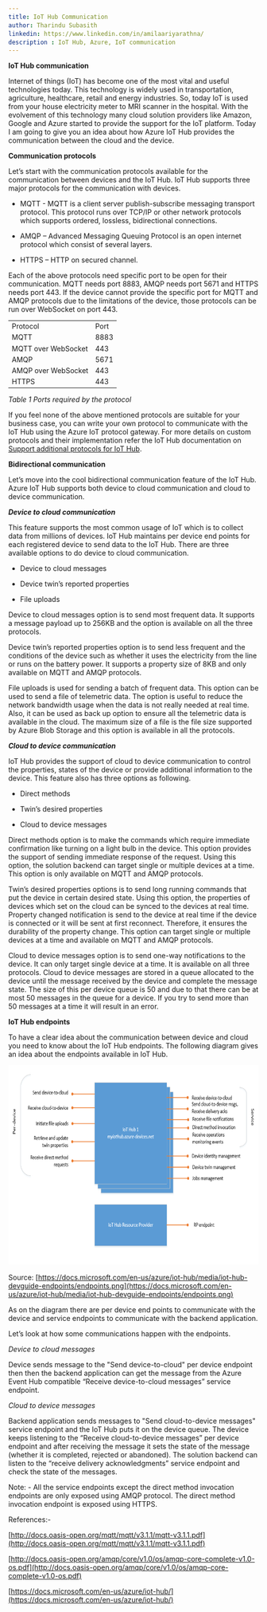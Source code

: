 ```yaml
---
title: IoT Hub Communication
author: Tharindu Subasith
linkedin: https://www.linkedin.com/in/amilaariyarathna/
description : IoT Hub, Azure, IoT communication
---
```


**IoT Hub communication**

Internet of things (IoT) has become one of the most vital and useful technologies today. This technology is widely used in transportation, agriculture, healthcare, retail and energy industries. So, today IoT is used from your house electricity meter to MRI scanner in the hospital. With the evolvement of this technology many cloud solution providers like Amazon, Google and Azure started to provide the support for the IoT platform. Today I am going to give you an idea about how Azure IoT Hub provides the communication between the cloud and the device.

**Communication protocols**

Let’s start with the communication protocols available for the communication between devices and the IoT Hub. IoT Hub supports three major protocols for the communication with devices.

* MQTT - MQTT is a client server publish-subscribe messaging transport protocol. This protocol runs over TCP/IP or other network protocols which supports ordered, lossless, bidirectional connections.

* AMQP – Advanced Messaging Queuing Protocol is an open internet protocol which consist of several layers.

* HTTPS – HTTP on secured channel.

Each of the above protocols need specific port to be open for their communication. MQTT needs port 8883, AMQP needs port 5671 and HTTPS needs port 443. If the device cannot provide the specific port for MQTT and AMQP protocols due to the limitations of the device, those protocols can be run over WebSocket on port 443.

<table>
  <tr>
    <td>Protocol</td>
    <td>Port</td>
  </tr>
  <tr>
    <td>MQTT</td>
    <td>8883</td>
  </tr>
  <tr>
    <td>MQTT over WebSocket</td>
    <td>443</td>
  </tr>
  <tr>
    <td>AMQP</td>
    <td>5671</td>
  </tr>
  <tr>
    <td>AMQP over WebSocket</td>
    <td>443</td>
  </tr>
  <tr>
    <td>HTTPS</td>
    <td>443</td>
  </tr>
</table>


*Table 1 Ports required by the protocol*

If you feel none of the above mentioned protocols are suitable for your business case, you can write your own protocol to communicate with the IoT Hub using the Azure IoT protocol gateway. For more details on custom protocols and their implementation refer the IoT Hub documentation on [Support additional protocols for IoT Hub](https://docs.microsoft.com/en-us/azure/iot-hub/iot-hub-protocol-gateway).

**Bidirectional communication**

Let’s move into the cool bidirectional communication feature of the IoT Hub. Azure IoT Hub supports both device to cloud communication and cloud to device communication.

**_Device to cloud communication_**

This feature supports the most common usage of IoT which is to collect data from millions of devices. IoT Hub maintains per device end points for each registered device to send data to the IoT Hub. There are three available options to do device to cloud communication.

* Device to cloud messages 

* Device twin’s reported properties

* File uploads

Device to cloud messages option is to send most frequent data. It supports a message payload up to 256KB and the option is available on all the three protocols.

Device twin’s reported properties option is to send less frequent and the conditions of the device such as whether it uses the electricity from the line or runs on the battery power. It supports a property size of 8KB and only available on MQTT and AMQP protocols.

File uploads is used for sending a batch of frequent data. This option can be used to send a file of telemetric data. The option is useful to reduce the network bandwidth usage when the data is not really needed at real time. Also, it can be used as back up option to ensure all the telemetric data is available in the cloud. The maximum size of a file is the file size supported by Azure Blob Storage and this option is available in all the protocols.

**_Cloud to device communication_**

IoT Hub provides the support of cloud to device communication to control the properties, states of the device or provide additional information to the device. This feature also has three options as following.

* Direct methods

* Twin’s desired properties

* Cloud to device messages 

Direct methods option is to make the commands which require immediate confirmation like turning on a light bulb in the device. This option provides the support of sending immediate response of the request. Using this option, the solution backend can target single or multiple devices at a time. This option is only available on MQTT and AMQP protocols.  

Twin’s desired properties options is to send long running commands that put the device in certain desired state. Using this option, the properties of devices which set on the cloud can be synced to the devices at real time. Property changed notification is send to the device at real time if the device is connected or it will be sent at first reconnect. Therefore, it ensures the durability of the property change. This option can target single or multiple devices at a time and available on MQTT and AMQP protocols.

Cloud to device messages option is to send one-way notifications to the device. It can only target single device at a time. It is available on all three protocols. Cloud to device messages are stored in a queue allocated to the device until the message received by the device and complete the message state. The size of this per device queue is 50 and due to that there can be at most 50 messages in the queue for a device. If you try to send more than 50 messages at a time it will result in an error.

**IoT Hub endpoints**

To have a clear idea about the communication between device and cloud you need to know about the IoT Hub endpoints. The following diagram gives an idea about the endpoints available in IoT Hub.

<img src="/img/tharindus_0.png" height="400" width="600" />

Source: [https://docs.microsoft.com/en-us/azure/iot-hub/media/iot-hub-devguide-endpoints/endpoints.png](https://docs.microsoft.com/en-us/azure/iot-hub/media/iot-hub-devguide-endpoints/endpoints.png)

As on the diagram there are per device end points to communicate with the device and service endpoints to communicate with the backend application.

Let’s look at how some communications happen with the endpoints.

*Device to cloud messages*

Device sends message to the "Send device-to-cloud" per device endpoint then then the backend application can get the message from the Azure Event Hub compatible “Receive device-to-cloud messages” service endpoint.

*Cloud to device messages*

Backend application sends messages to "Send cloud-to-device messages" service endpoint and the IoT Hub puts it on the device queue. The device keeps listening to the “Receive cloud-to-device messages” per device endpoint and after receiving the message it sets the state of the message (whether it is completed, rejected or abandoned). The solution backend can listen to the “receive delivery acknowledgments” service endpoint and check the state of the messages.

Note: - All the service endpoints except the direct method invocation endpoints are only exposed using AMQP protocol. The direct method invocation endpoint is exposed using HTTPS.

References:- 

[http://docs.oasis-open.org/mqtt/mqtt/v3.1.1/mqtt-v3.1.1.pdf](http://docs.oasis-open.org/mqtt/mqtt/v3.1.1/mqtt-v3.1.1.pdf)

[http://docs.oasis-open.org/amqp/core/v1.0/os/amqp-core-complete-v1.0-os.pdf](http://docs.oasis-open.org/amqp/core/v1.0/os/amqp-core-complete-v1.0-os.pdf)

[https://docs.microsoft.com/en-us/azure/iot-hub/](https://docs.microsoft.com/en-us/azure/iot-hub/)

